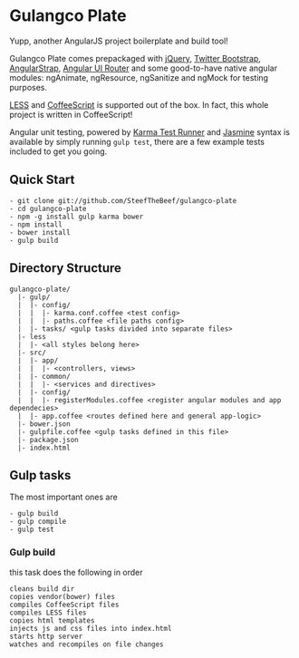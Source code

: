 # Gulangco Plate
Yupp, another AngularJS project boilerplate and build tool!

Gulangco Plate comes prepackaged with [jQuery](http://jquery.com), [Twitter Bootstrap](http://getbootstrap.com), [AngularStrap](http://mgcrea.github.io/angular-strap), [Angular UI Router](https://github.com/angular-ui/ui-router) and some good-to-have native angular modules: ngAnimate, ngResource, ngSanitize and ngMock for testing purposes. 

[LESS](http://lesscss.org) and [CoffeeScript](http://coffeescript.org) is supported out of the box. In fact, this whole project is written in CoffeeScript!

Angular unit testing, powered by [Karma Test Runner](http://karma-runner.github.io) and [Jasmine](http://jasmine.github.io) syntax is available by simply running `gulp test`, there are a few example tests included to get you going.

## Quick Start

```
- git clone git://github.com/SteefTheBeef/gulangco-plate
- cd gulangco-plate
- npm -g install gulp karma bower
- npm install
- bower install
- gulp build
```

## Directory Structure

```
gulangco-plate/
  |- gulp/
  |  |- config/
  |  |  |- karma.conf.coffee <test config>
  |  |  |- paths.coffee <file paths config>
  |  |- tasks/ <gulp tasks divided into separate files>
  |- less 
  |  |- <all styles belong here>
  |- src/
  |  |- app/
  |  |  |- <controllers, views>
  |  |- common/
  |  |  |- <services and directives>
  |  |- config/
  |  |  |- registerModules.coffee <register angular modules and app dependecies>
  |  |- app.coffee <routes defined here and general app-logic>
  |- bower.json
  |- gulpfile.coffee <gulp tasks defined in this file>
  |- package.json
  |- index.html
```

## Gulp tasks
The most important ones are
```
- gulp build
- gulp compile
- gulp test
```
### Gulp build
this task does the following in order
```
cleans build dir
copies vendor(bower) files
compiles CoffeeScript files
compiles LESS files
copies html templates
injects js and css files into index.html
starts http server
watches and recompiles on file changes
```
